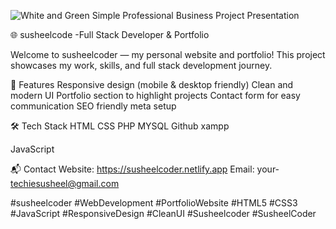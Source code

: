 ![White and Green Simple  Professional Business Project Presentation](https://github.com/user-attachments/assets/df1ad86e-b961-404c-8652-bee7d602e620)


🌐 susheelcode -Full Stack Developer & Portfolio

Welcome to susheelcoder — my personal website and portfolio!
This project showcases my work, skills, and full stack development journey.

🚀 Features
Responsive design (mobile & desktop friendly)
Clean and modern UI
Portfolio section to highlight projects
Contact form for easy communication
SEO friendly meta setup

🛠️ Tech Stack
HTML
CSS
PHP
MYSQL
Github
xampp

JavaScript


📬 Contact
Website: https://susheelcoder.netlify.app
Email: your- techiesusheel@gmail.com




#susheelcoder #WebDevelopment #PortfolioWebsite #HTML5 #CSS3 #JavaScript #ResponsiveDesign #CleanUI #Susheelcoder  #SusheelCoder 
